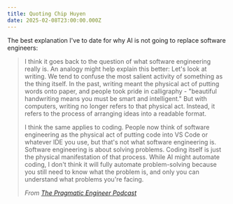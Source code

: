 ```yaml
---
title: Quoting Chip Huyen
date: 2025-02-08T23:00:00.000Z
---
```


The best explanation I've to date for why AI is not going to replace software engineers:

> I think it goes back to the question of what software engineering really is. An analogy might help explain this better: Let's look at writing. We tend to confuse the most salient activity of something as the thing itself. In the past, writing meant the physical act of putting words onto paper, and people took pride in calligraphy - "beautiful handwriting means you must be smart and intelligent." But with computers, writing no longer refers to that physical act. Instead, it refers to the process of arranging ideas into a readable format.
>
> I think the same applies to coding. People now think of software engineering as the physical act of putting code into VS Code or whatever IDE you use, but that's not what software engineering is. Software engineering is about solving problems. Coding itself is just the physical manifestation of that process. While AI might automate coding, I don't think it will fully automate problem-solving because you still need to know what the problem is, and only you can understand what problems you're facing.
>
> <cite>From [The Pragmatic Engineer Podcast](https://newsletter.pragmaticengineer.com/p/ai-engineering-with-chip-huyen)</cite>
